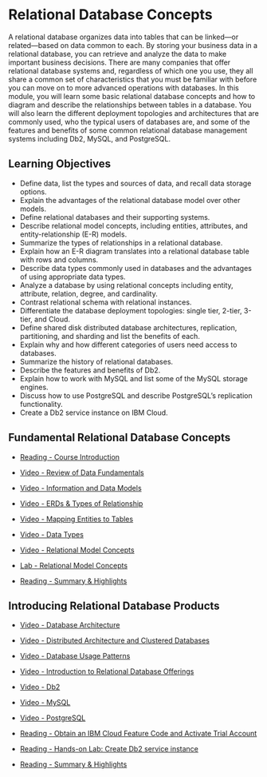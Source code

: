 # Relational Database Concepts

A relational database organizes data into tables that can be linked—or related—based on data common to each. By storing your business data in a relational database, you can retrieve and analyze the data to make important business decisions. There are many companies that offer relational database systems and, regardless of which one you use, they all share a common set of characteristics that you must be familiar with before you can move on to more advanced operations with databases. In this module, you will learn some basic relational database concepts and how to diagram and describe the relationships between tables in a database. You will also learn the different deployment topologies and architectures that are commonly used, who the typical users of databases are, and some of the features and benefits of some common relational database management systems including Db2, MySQL, and PostgreSQL.

## Learning Objectives

- Define data, list the types and sources of data, and recall data storage options.
- Explain the advantages of the relational database model over other models.
- Define relational databases and their supporting systems.
- Describe relational model concepts, including entities, attributes, and entity-relationship (E-R) models.
- Summarize the types of relationships in a relational database.
- Explain how an E-R diagram translates into a relational database table with rows and columns.
- Describe data types commonly used in databases and the advantages of using appropriate data types.
- Analyze a database by using relational concepts including entity, attribute, relation, degree, and cardinality.
- Contrast relational schema with relational instances.
- Differentiate the database deployment topologies: single tier, 2-tier, 3-tier, and Cloud.
- Define shared disk distributed database architectures, replication, partitioning, and sharding and list the benefits of each.
- Explain why and how different categories of users need access to databases.
- Summarize the history of relational databases.
- Describe the features and benefits of Db2.
- Explain how to work with MySQL and list some of the MySQL storage engines.
- Discuss how to use PostgreSQL and describe PostgreSQL’s replication functionality.
- Create a Db2 service instance on IBM Cloud.

## Fundamental Relational Database Concepts

- [Reading - Course Introduction](https://www.coursera.org/learn/introduction-to-relational-databases/supplement/NhhMW/course-introduction)

- [Video - Review of Data Fundamentals](https://www.coursera.org/learn/introduction-to-relational-databases/lecture/00IAT/review-of-data-fundamentals)

- [Video - Information and Data Models](https://www.coursera.org/learn/introduction-to-relational-databases/lecture/dMPCP/information-and-data-models)

- [Video - ERDs & Types of Relationship](https://www.coursera.org/learn/introduction-to-relational-databases/lecture/WafwC/erds-types-of-relationship)

- [Video - Mapping Entities to Tables](https://www.coursera.org/learn/introduction-to-relational-databases/lecture/oaTbb/mapping-entities-to-tables)

- [Video - Data Types](https://www.coursera.org/learn/introduction-to-relational-databases/lecture/aMu71/data-types)

- [Video - Relational Model Concepts](https://www.coursera.org/learn/introduction-to-relational-databases/lecture/HYry6/relational-model-concepts)

- [Lab - Relational Model Concepts](https://cf-courses-data.s3.us.cloud-object-storage.appdomain.cloud/IBM-DB0110EN-SkillsNetwork/labs/Lab%20-%20Relational%20Model%20Concepts/instructional-labs.md.html?origin=www.coursera.org)

- [Reading - Summary & Highlights](https://www.coursera.org/learn/introduction-to-relational-databases/supplement/Ufz7K/summary-highlights)

## Introducing Relational Database Products

- [Video - Database Architecture](https://www.coursera.org/learn/introduction-to-relational-databases/lecture/I2hUs/database-architecture)

- [Video - Distributed Architecture and Clustered Databases](https://www.coursera.org/learn/introduction-to-relational-databases/lecture/JRJ8n/distributed-architecture-and-clustered-databases)

- [Video - Database Usage Patterns](https://www.coursera.org/learn/introduction-to-relational-databases/lecture/SI2Cg/database-usage-patterns)

- [Video - Introduction to Relational Database Offerings](https://www.coursera.org/learn/introduction-to-relational-databases/lecture/pxC3Y/introduction-to-relational-database-offerings)

- [Video - Db2](https://www.coursera.org/learn/introduction-to-relational-databases/lecture/fLjW2/db2)

- [Video - MySQL](https://www.coursera.org/learn/introduction-to-relational-databases/lecture/sMeGq/mysql)

- [Video - PostgreSQL](https://www.coursera.org/learn/introduction-to-relational-databases/lecture/IgfuK/postgresql)

- [Reading - Obtain an IBM Cloud Feature Code and Activate Trial Account](https://www.coursera.org/learn/introduction-to-relational-databases/ungradedLti/Lxu5Q/obtain-an-ibm-cloud-feature-code-and-activate-trial-account)

- [Reading - Hands-on Lab: Create Db2 service instance](https://cf-courses-data.s3.us.cloud-object-storage.appdomain.cloud/IBM-DB0110EN-SkillsNetwork/labs/Lab%20-%20Sign%20up%20for%20IBM%20Cloud%20-%20Create%20Db2%20service%20instance/instructional-labs.md.html?origin=www.coursera.org)

- [Reading - Summary & Highlights](https://www.coursera.org/learn/introduction-to-relational-databases/supplement/P2OdL/summary-highlights)